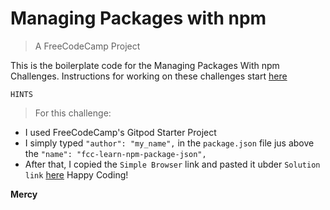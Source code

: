 # Managing Packages with npm
> A FreeCodeCamp Project

This is the boilerplate code for the Managing Packages With npm Challenges. Instructions for working on these challenges start <a href="https://www.freecodecamp.org/learn/back-end-development-and-apis/managing-packages-with-npm/">here</a>

`HINTS`
> For this challenge:
- I used FreeCodeCamp's Gitpod Starter Project
- I simply typed `"author": "my_name",` in the `package.json` file jus above the `"name": "fcc-learn-npm-package-json",`
- After that, I copied the `Simple Browser` link and pasted it ubder `Solution link` <a href="https://www.freecodecamp.org/learn/back-end-development-and-apis/managing-packages-with-npm/how-to-use-package-json-the-core-of-any-node-js-project-or-npm-package">here</a>
Happy Coding!

**Mercy**
